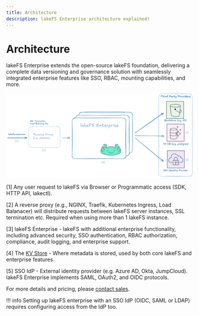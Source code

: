 ```yaml
---
title: Architecture
description: lakeFS Enterprise architecture explained!
---
```



# Architecture


lakeFS Enterprise extends the open-source lakeFS foundation, delivering a complete data versioning and governance solution with seamlessly integrated enterprise features like SSO, RBAC, mounting capabilities, and more.

![img.png](../assets/img/enterprise/lakefs-enterprise-architecture.png)

[1] Any user request to lakeFS via Browser or Programmatic access (SDK, HTTP
API, lakectl).

[2] A reverse proxy (e.g., NGINX, Traefik, Kubernetes Ingress, Load Balanacer) will distribute requests between lakeFS server instances, SSL termination etc. Required when using more than 1 lakeFS instance.

[3] lakeFS Enterprise - lakeFS with additional enterprise functionality, including advanced security, SSO authentication, RBAC authorization, compliance, audit logging, and enterprise support.

[4] The [KV Store](../understand/architecture.md) - Where metadata is stored, used by both core lakeFS and enterprise features.

[5] SSO IdP - External identity provider (e.g. Azure AD, Okta, JumpCloud). 
lakeFS Enterprise implements SAML, OAuth2, and OIDC protocols.

For more details and pricing, please [contact sales](https://lakefs.io/contact-sales/).


!!! info
    Setting up lakeFS enterprise with an SSO IdP (OIDC, SAML or LDAP) requires
    configuring access from the IdP too.

